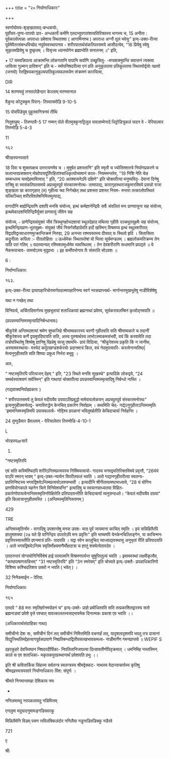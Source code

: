 +++
title = "२० निर्याणाधिकारः"

+++

स्वर्णायोमय-शृङ्खलावद्-बन्धकयोः,  
पूर्वोसर-पुण्य-पापयोः प्रार- अन्धकार्ये कर्मणि एतदभ्युपगतांशव्यतिरिक्तस्य भागस्य च, 15 अनीता : पूर्वकालोत्पन्नाः अपराधाः प्रबेशाय स्थिताश्वा ( आगामिनश्च ) अपराधा अग्नौ तूलं भवेयुः” इत्य्-उक्त-रीत्या पूर्वमेवैतत्संबन्धविच्छेद नपूर्वमवस्थापनाव - शरीरपातार्थसंकल्पितसमये आसीदत्येव, "16 प्रियेषु स्वेषु सुकृतमप्रियेषु च दुष्कृतम् । विसृज्य ध्यानयोगेन ब्रह्माप्येति सनातनम् ॥” इति, 

• 17 यमवन्निपात्य आक्रामन्ति लोकगतानि पापानि सर्वाणि उच्छूसितु- -मप्यशक्नुवन्ति सवासनं त्यक्त्वा धावित्वा गुल्मान् प्राविशन्” इति च - स्मोपनिषदरीत्या एनं प्रति अनुकूलतया प्रतिकूलतया स्थितयोर्द्वयोः पक्षयो (जनयो) रेतद्विषयकानुकूल्यपातिकूल्यफलरूपेण संक्रमणं कारयित्वा, 

DIR 

14 शरणमाहुं तनतालेडैन्दार केल्लाम् मरणमानाल 

वैकुन्द कोटुक्कुम पिरान्- तिस्वायमोड़ि 9-10-5 

15 पोयपिंडेयुम् पुहुतवानित्रनवं तीथि 

नितूशाहुम् - तिरुप्पावै-5 17 नम्मन् पोले वीतमुक्कुनाट्टिलुल पावलाम्मेनादे धिट्टोडित्रुकलं पादन वे - पेरियाल्वार तिरुमोड़ि 5-4-3 

11 

१६२ 

श्रीरहस्यनयसारे 

18 दिवा च शुक्लपक्षच उत्तरायणमेव च । मुमूर्षत प्रशस्तानि” इति स्मृतौ च ज्योतिश्शास्त्रे निर्याणप्रकरणे च फलान्तरप्रसक्तान् मोक्षोपायपूर्तिरहितांश्चाधिकृत्योच्यमानं काल- नियममन्तरेव, "19 निशि नेति चेन्न सम्बन्धस्य यावद्देहमावित्वात् " इति, “20 अतश्वायनेऽपि दक्षिणे" इति चोक्तरीत्या मनुष्यपितृ- देवानां दिनेषु रात्रिषु वा स्वसंकल्पितसमये अप्रच्युतपूर्व संस्कारमनोरथ- तामापाद्य, कारागृहस्थराजकुमारविषये प्रसन्नो राजा शृङ्खला छा कारागृहात् (त) गृहीत्वा य्था निर्गच्छेत् तथा प्रशस्ता प्रशस्त नियम- मन्तरा तत्कालोपस्थितं यत्किञ्चित् शरीरविश्लेषनिमित्तमुत्पाद्य, 

वागादीनि बाह्येन्द्रियाणि दशापि मनसि संयोज्य, इत्थं कर्मज्ञानेन्द्रियैः सर्वैः संवलितं मनः प्राणवायुना सह संयोज्य, इत्थमेकादशभिरिन्द्रियैर्युक्तं प्राणवायुं जीवेन सह 

संयोज्य, - प्राणेन्द्रियसंयुक्तं जीवं त्रिस्थूणक्षोभदशायां स्थूलदेहात् मथित्वा गृहीतैः पञ्चभूतसूक्ष्मैः सह संयोज्य, इत्थमिन्द्रियप्राण-भूतसूक्ष्म- संयुक्तं जीवं निसर्गसौहार्दवति हार्दे खस्मिन् विश्रमय्य इत्थं स्थूलशरीरात् विद्वदविद्वत्साधारणमुत्क्रान्तिक्रमं निरुह्य, 29 अनन्ता रश्मयस्तस्य दीपवत् यः स्थितो हृदि । सितासिताः कद्रुनीलाः कपिला :- पीतलोहिताः ॥ ऊर्ध्वमेकः स्थितस्तेषां यो भित्वा सूर्यमण्डलम् । ब्रह्मलोकमतिक्रम्य तेन याति परां गतिम् ॥ यदस्यान्यत् रश्मिशतमूर्ध्वमेव व्यवस्थितम् । तेन देवशरीराणि सधामानि प्रपद्यते ॥ ये नैकरूपाचाव- तामयोऽस्य मृदुप्रभाः । इह कर्मोपभोगाय तैः संसरति सोऽवशः ॥ 

6 : 

निर्याणाधिकारः 

१६३. 

इत्य्-उक्त-रीत्या द्रव्यापहारिचोरमार्गवदात्मापहारिगम्य स्वर्ग नरकप्राप्त्यर्थ- मार्गान्तरमुखभूतेषु नाडीविशेषेषु 

यथा न गच्छेत् तथा 

विनिवार्य, अर्चिरादिमार्गस्य मुखभूतायां शताधिकायां ब्रह्मनाथां प्रवेश्य, सूर्यकरावलम्बिनं कृत्वोद्गमयति ॥ 

(प्रपन्नस्यान्तिमस्मृत्यादिनिर्बन्धाभावः) 

श्रीकुरेशे अन्तिमदशायां श्रमेण शुष्कजिहे श्रीभाष्यकारस्य चरणौ गृहीतवति सति श्रीमाष्यकारे च तदानीं श्रीकूरेशस्य कर्णे द्वयमुपदिष्टवति सति, अस्य पुरुषार्थस्य लाभोऽस्माकमसंभवी, वयं किं करवामेति तदा तत्रोपस्थितेषु शिष्येषु ज्ञानिषु खिन्नेषु सत्सु एषामभि- प्रायं विदित्वा, “श्रीकूरेशस्य प्रकृति किं न जानीथ, अस्यामवस्थाया- मस्येदं कर्पूरखण्डशर्करयोः प्रदानमात्रं किल, वयं नेदमुपायपरि- करत्वेनान्वतिष्ठ| मेत्यनुगृहीतवति सति शिष्याः प्रबुध्य निर्भरा बभूवुः । 

अतः, 

“ नष्टस्मृतिरपि परित्यजन् देहम् " इति, "23 स्थिते मनसि सुखस्थे" इत्यादिके लोकद्वये, “24 समर्थस्याश्रयणं सर्वस्मिन्" इति गाथायां चोक्तरीत्या प्रपन्नस्यान्तिमस्मृत्यादिषु निर्बन्धो नास्ति । 

(गद्यवाक्यनिर्वाहप्रकारः ) 

" शरीरपातसमये तु केवलं मदीययैव दययाऽतिप्रबुद्धो मामेवावलोकयन् अप्रच्युतपूर्व संस्कारमनोरथः" इत्यनुगृहीतमप्येतद्व- चनाविरुद्धेन केनचित् प्रकारेण निर्वाह्यम् । कथमिति चेत्- गद्येऽनुगृहीताऽन्तिमस्मृतिः 'इमामन्तिमस्मृतिमपि उपायफलत्वे- नोद्दिश्य प्रपन्नानां भवितुमर्हतीति केचिदाचार्या निर्वहन्ति । 

24 तुम्पुडैयार डैवल्लाम् - पेरियालेवार तिरुमोडि-4-10-1 

L 

भोरहस्यarसारे 

1.  

"नष्टस्मृतिरपि 

एवं सति कस्मिंश्चिदपि शरीरेऽन्तिमप्रत्ययस्य निर्विषयत्वायो- गादस्य भगवद्व्यतिरिक्तविषये प्रवृत्तौ, “26यंयं वाऽपि स्मरन् भावम् " इत्य्-उक्त-न्यायेन विपरीतफलं भवति । अतो गद्यानगृहीतरीत्या स्वतन्त्र- प्रपत्तिनिष्टस्य भगवद्विषयेऽन्तिमप्रत्ययोऽवश्यम्भावी । इत्यादीनि श्रीगीतायामष्टमाध्याये, “28 यं योगिनः प्राणवियोगकाले यहनेन चित्ते विनिवेशयन्ति" इत्यादिषु च स्वयत्नसाध्यतया विहित- प्रकारेणोपायत्वेनान्तिमस्मृतिर्नापेक्षितेति प्रतिपादयन्तीति केचिदाचार्या व्यनुसन्दधते। “केवलं मदीययैव दयया" इति किलात्रानुगृहीतमस्ति । (अन्तिमस्मृतिनिरूपणम् ) 

429 

TRE 

अन्तिमस्मृतिर्नाम - वागादिषु उपशान्तेषु मनस उपश- मात् पूर्वं जायमाना काचित् स्मृतिः । इयं सन्निहितैरपि ज्ञातुमशक्या (२७ यते हि वागिन्द्रिय उपरतेऽपि मनः प्रवृत्तिः" इति भाष्यमपि येनकेनचिल्लिङ्गेन, या काचिन्मनः प्रवृत्तिरस्यास्तीति ज्ञानमात्रं प्रति- पादयति । यद्वा स्वेन कालुचित् व्याध्याद्यवस्थासु अनुभृतां रीति प्रतिपादयति । अतो भगवद्विषयेऽन्तिम स्मृतिर्मोक्ष्यमाणैर्मोक्षदात्रा च ज्ञातुं शक्येत्येतावदेव । 

एतदनन्तरं योग्ययोगिनिर्विशेषं हाई परमात्मनि विश्रमणपर्यन्त सुषुप्तितुल्यं भवति । इमामवस्थां लक्ष्यीकृत्यैव, "काष्ठपाषाणसन्निभम्" “31 नष्टस्मृतिरपि” इति “3न स्मरेयम्" इति चोच्यते इत्य्-उक्तौ- प्रपन्नाधिकारिणो विशिष्य कश्चिदतिशय उक्तो न भवति ( भवेत् ) । 

32 निनैकमाईन – पेरिया. 

निर्याणाधिकारः 

१६५ 

एतदग्रे “ 88 मत्तः स्मृतिर्ज्ञानमपोहनं च" इत्य्-उक्ते- प्राज्ञे प्रबोधितवति सति तत्प्रकाशितद्वारस्य सतो ब्रह्मनाड्यां प्रवेशे वृत्ते पश्चात् यावत्कालतत्त्वसद्भावमेक दिनात्मकः प्रकाश एव भवति ।। 

(अधिकारार्थसंग्राहिका गाथा) 

समीचीनो देशः सः, समीचीनं दिनं तत् समीचीनं निमित्तमिति वचनार्हं तत्, यादृशतादृशमपि भवतु तत्र दासानां विद्युत्स्थितिमद्देहत्यागपूर्वकप्रयाणे निष्प्रतिबन्धाद्वितीयसत्खभावकमध्य- नाडीमार्गेण गमनप्राप्तये ॥ WEPIF S 

दहरकुहरे देवस्तिष्ठन निषदरदीर्घिका- निपतितानिजापत्या दित्सावतीर्णपितृक्रमात् । धमनिमिह नस्तस्मिन् काले स एव शताधिका- मकृतकपुरप्रस्थानार्थं प्रवेशयति प्रभुः ।। 

इति श्री कवितार्किक सिंहस्य सर्वतन्त्र स्वतन्त्रस्य श्रीमद्वेक्कट- नाथस्य वेदान्ताचार्यस्य कृतिषु श्रीमद्रहस्यत्रयसारे निर्याणाधिकारः विंश: संपूर्णः । 

श्रीमते निगमान्तमहा देशिकाय नमः 

- 

ननिलमामदु नरपकलामदु नन्निमित्तम् 

एनलुमा मदुयादनुमामङ्गडियवरकु 

मिन्निलैमेनि विडम् पयण त्तविलंक्किलंदोर ननिलैया नडुनाडिवडिक्कु नडैरवे 

721 

ए 

श्रीः 
